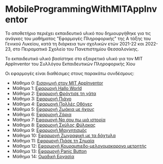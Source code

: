 # MobileProgrammingWithMITAppInventor

Το αποθετήριο περιέχει εκπαιδευτικό υλικό που δημιουργήθηκε  για τις ανάγκες του μαθήματος "Εφαρμογές Πληροφορικής" της Α τάξης του Γενικού Λυκείου, κατά τη διάρκεια των σχολικών ετών 2021-22 και 2022-23, στο Πειραματικό Σχολείο του Πανεπιστημίου Θεσσαλονίκης.

Το εκπαιδευτικό υλικό βασίστηκε στο εξαιρετικό υλικό για τον MIT AppInventor του Συλλόγου Εκπαιδευτικών Πληροφορικής Χίου

Οι εφαρμογές είναι διαθέσιμες στους παρακάτω συνδέσμους:

- Μάθημα 0: [Εισαγωγή στον MIT AppInventor](https://okiriostonipologiston.blogspot.com/2020/09/appinventor.html)
- Μάθημα 1: [Εφαρμογή Hallo World](https://okiriostonipologiston.blogspot.com/2021/09/1-appinventor-hallo-world.html)
- Μάθημα 2: [Εφαρμογή Φρόντισε τη γάτα](https://okiriostonipologiston.blogspot.com/2018/12/vol-3.html)
- Μάθημα 3: [Εφαρμογή Πιάνο](https://okiriostonipologiston.blogspot.com/2019/01/blog-post_45.html)
- Μάθημα 4: [Εφαρμογή Πολλές Οθόνες](https://okiriostonipologiston.blogspot.com/2019/03/blog-post_13.html)
- Μάθημα 5: [Εφαρμογή Ζωάκια με ήχους](https://okiriostonipologiston.blogspot.com/2020/02/blog-post.html)
- Μάθημα 6: [Εφαρμογή Ζάρια](https://okiriostonipologiston.blogspot.com/2018/12/blog-post_61.html)
- Μάθημα 7: [Εφαρμογή Να σου πω μιά ιστορία](https://okiriostonipologiston.blogspot.com/2020/03/blog-post.html)
- Μάθημα 8: [Εφαρμογή Σκύλος Φύλακας](https://okiriostonipologiston.blogspot.com/2019/01/blog-post_17.html)
- Μάθημα 9: [Εφαρμογή Μαγνητισμός](https://okiriostonipologiston.blogspot.com/2019/02/blog-post_21.html)
- Μάθημα 10: [Εφαρμογή Ζωγραφική με τα δάχτυλα](https://okiriostonipologiston.blogspot.com/2019/02/blog-post_98.html)
- Μάθημα 11: [Εφαρμογή Πιάσε τη Σημαία](https://okiriostonipologiston.blogspot.com/2019/03/blog-post_82.html)
- Μάθημα 12: [Εφαρμογή Κουραμπιεδο-μελονομακαρονο μετρητής](https://okiriostonipologiston.blogspot.com/2021/11/11-appinventor.html)
- Μάθημα 13: [Εφαρμογή Panic Button](https://okiriostonipologiston.blogspot.com/2019/01/panic-button.html)
- Μάθημα 14: [Ομαδική Εργασία](https://okiriostonipologiston.blogspot.com/2019/01/panic-button.html)

